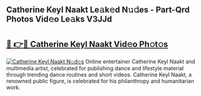 ## Catherine Keyl Naakt Le𝚊k𝚎d N𝚞𝚍es - Part-Qrd Photos Vid𝚎o Le𝚊ks V3JJd

# <h2><a href="http://fb513mx.evod.top/?m=Catherine+Keyl+Naakt">🔗 👉🔴 Catherine Keyl Naakt Vid𝚎o Ph𝚘t𝚘s</a></h2>

[![Catherine Keyl Naakt N𝚞d𝚎s](https://i.imgur.com/8V9OHl7.gif)](http://fb513mx.evod.top/?m=Catherine+Keyl+Naakt)
Online entertainer Catherine Keyl Naakt and multimedia artist, celebrated for publishing dance and lifestyle material through trending dance routines and short videos. Catherine Keyl Naakt, a renowned public figure, is celebrated for his philanthropy and humanitarian work. 
